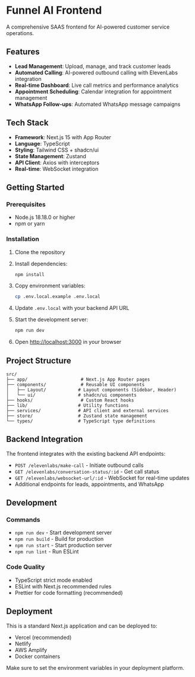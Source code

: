 # Funnel AI Frontend

A comprehensive SAAS frontend for AI-powered customer service operations.

## Features

- **Lead Management**: Upload, manage, and track customer leads
- **Automated Calling**: AI-powered outbound calling with ElevenLabs integration
- **Real-time Dashboard**: Live call metrics and performance analytics
- **Appointment Scheduling**: Calendar integration for appointment management
- **WhatsApp Follow-ups**: Automated WhatsApp message campaigns

## Tech Stack

- **Framework**: Next.js 15 with App Router
- **Language**: TypeScript
- **Styling**: Tailwind CSS + shadcn/ui
- **State Management**: Zustand
- **API Client**: Axios with interceptors
- **Real-time**: WebSocket integration

## Getting Started

### Prerequisites

- Node.js 18.18.0 or higher
- npm or yarn

### Installation

1. Clone the repository
2. Install dependencies:
   ```bash
   npm install
   ```

3. Copy environment variables:
   ```bash
   cp .env.local.example .env.local
   ```

4. Update `.env.local` with your backend API URL

5. Start the development server:
   ```bash
   npm run dev
   ```

6. Open [http://localhost:3000](http://localhost:3000) in your browser

## Project Structure

```
src/
├── app/                    # Next.js App Router pages
├── components/             # Reusable UI components
│   ├── Layout/            # Layout components (Sidebar, Header)
│   └── ui/                # shadcn/ui components
├── hooks/                  # Custom React hooks
├── lib/                   # Utility functions
├── services/              # API client and external services
├── store/                 # Zustand state management
└── types/                 # TypeScript type definitions
```

## Backend Integration

The frontend integrates with the existing backend API endpoints:

- `POST /elevenlabs/make-call` - Initiate outbound calls
- `GET /elevenlabs/conversation-status/:id` - Get call status
- `GET /elevenlabs/websocket-url/:id` - WebSocket for real-time updates
- Additional endpoints for leads, appointments, and WhatsApp

## Development

### Commands

- `npm run dev` - Start development server
- `npm run build` - Build for production
- `npm run start` - Start production server
- `npm run lint` - Run ESLint

### Code Quality

- TypeScript strict mode enabled
- ESLint with Next.js recommended rules
- Prettier for code formatting (recommended)

## Deployment

This is a standard Next.js application and can be deployed to:

- Vercel (recommended)
- Netlify
- AWS Amplify
- Docker containers

Make sure to set the environment variables in your deployment platform.